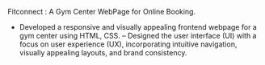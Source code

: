 Fitconnect : A Gym Center WebPage for Online Booking.
- Developed a responsive and visually appealing frontend webpage for a gym center using HTML, CSS.
– Designed the user interface (UI) with a focus on user experience (UX), incorporating intuitive navigation, visually
appealing layouts, and brand consistency.
